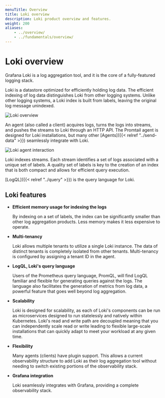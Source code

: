 ```yaml
---
menuTitle: Overview
title: Loki overview
description: Loki product overview and features.
weight: 200
aliases:
    - ../overview/
    - ../fundamentals/overview/
---
```

# Loki overview

Grafana Loki is a log aggregation tool,
and it is the core of a fully-featured logging stack.

Loki is a datastore optimized for efficiently holding log data.
The efficient indexing of log data
distinguishes Loki from other logging systems.
Unlike other logging systems, a Loki index is built from labels,
leaving the original log message unindexed.

![Loki overview](../loki-overview-1.png "Loki overview")

An agent (also called a client) acquires logs,
turns the logs into streams,
and pushes the streams to Loki through an HTTP API.
The Promtail agent is designed for Loki installations,
but many other [Agents]({{< relref "../send-data" >}}) seamlessly integrate with Loki.

![Loki agent interaction](../loki-overview-2.png "Loki agent interaction") 

Loki indexes streams.
Each stream identifies a set of logs associated with a unique set of labels.
A quality set of labels is key to the creation of an index that is both compact
and allows for efficient query execution.

[LogQL]({{< relref "../query" >}}) is the query language for Loki.

## Loki features

-  **Efficient memory usage for indexing the logs**

    By indexing on a set of labels, the index can be significantly smaller
    than other log aggregation products.
    Less memory makes it less expensive to operate.

-  **Multi-tenancy**

    Loki allows multiple tenants to utilize a single Loki instance.
    The data of distinct tenants is completely isolated from other tenants.
    Multi-tenancy is configured by assigning a tenant ID in the agent.

-  **LogQL, Loki's query language**

    Users of the Prometheus query language, PromQL, will find LogQL familiar
    and flexible for generating queries against the logs.
    The language also facilitates the generation of metrics from log data,
    a powerful feature that goes well beyond log aggregation.

-  **Scalability**

    Loki is designed for scalability,
    as each of Loki's components can be run as microservices designed to run statelessly and natively within Kubernetes.
    Loki's read and write path are decoupled meaning that you can independently scale read or write leading to flexible large-scale installations that can quickly adapt to meet your workload at any given time.

-  **Flexibility**

    Many agents (clients) have plugin support.
    This allows a current observability structure
    to add Loki as their log aggregation tool without needing
    to switch existing portions of the observability stack.

-  **Grafana integration**

    Loki seamlessly integrates with Grafana,
    providing a complete observability stack.

